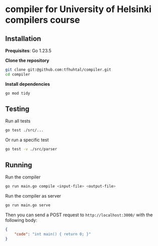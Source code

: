 # compiler for University of Helsinki compilers course

## Installation

**Prequisites**: Go 1.23.5

**Clone the repository**

```bash
git clone git:@github.com:tfhuhtal/compiler.git
cd compiler
```

**Install dependencies**

```bash
go mod tidy
```

## Testing

Run all tests
```bash
go test ./src/...
```
Or run a specific test
```bash
go test -v ./src/parser
```

## Running

Run the compiler

```bash
go run main.go compile <input-file> <output-file>
```

Run the compiler as server

```bash
go run main.go serve
```
Then you can send a POST request to `http://localhost:3000/` with the following body:
```json
{
    "code": "int main() { return 0; }"
}
```
